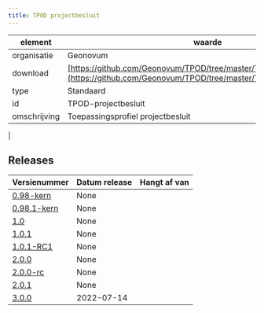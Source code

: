 ```yaml
---
title: TPOD projectbesluit
---
```


|element|waarde|
|-----|------|
| organisatie  |Geonovum|
| download  | [https://github.com/Geonovum/TPOD/tree/master/TPOD%20Projectbesluit](<https://github.com/Geonovum/TPOD/tree/master/TPOD%20Projectbesluit>)|
| type  |Standaard|
| id  |TPOD-projectbesluit|
| omschrijving  |Toepassingsprofiel projectbesluit
|

## Releases

|Versienummer|Datum release|Hangt af van
|-------|-------|-----|
| [0.98-kern](<https://github.com/Geonovum/TPOD/blob/master/TPOD Projectbesluit/TPOD Projectbesluit v0.98-kern.pdf>)|None||
| [0.98.1-kern](<https://github.com/Geonovum/TPOD/blob/master/TPOD Projectbesluit/TPOD Projectbesluit v0.98.1-kern.pdf>)|None||
| [1.0](<https://github.com/Geonovum/TPOD/blob/master/TPOD Projectbesluit/TPOD Projectbesluit v1.0.pdf>)|None||
| [1.0.1](<https://github.com/Geonovum/TPOD/blob/master/TPOD Projectbesluit/TPOD Projectbesluit v1.0.1.pdf>)|None||
| [1.0.1-RC1](<https://github.com/Geonovum/TPOD/blob/master/TPOD Projectbesluit/TPOD Projectbesluit v1.0.1-RC1.pdf>)|None||
| [2.0.0](<https://github.com/Geonovum/TPOD/blob/master/TPOD Projectbesluit/TPOD_Projectbesluit_v2.0.0.pdf>)|None||
| [2.0.0-rc](<https://github.com/Geonovum/TPOD/blob/master/TPOD Projectbesluit/TPOD_Projectbesluit_v2.0.0-rc.pdf>)|None||
| [2.0.1](<https://github.com/Geonovum/TPOD/blob/master/TPOD Projectbesluit/TPOD_projectbesluit_v2.0.1.pdf>)|None||
| [3.0.0](<https://github.com/Geonovum/TPOD/blob/master/TPOD Projectbesluit/TPOD_Projectbesluit_v3.0.0.pdf>)|2022-07-14||

